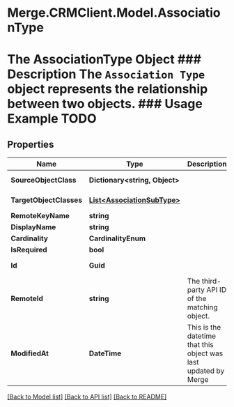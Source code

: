 # Merge.CRMClient.Model.AssociationType
# The AssociationType Object ### Description The `Association Type` object represents the relationship between two objects. ### Usage Example TODO

## Properties

Name | Type | Description | Notes
------------ | ------------- | ------------- | -------------
**SourceObjectClass** | **Dictionary&lt;string, Object&gt;** |  | [optional] [readonly] 
**TargetObjectClasses** | [**List&lt;AssociationSubType&gt;**](AssociationSubType.md) |  | [optional] [readonly] 
**RemoteKeyName** | **string** |  | [optional] 
**DisplayName** | **string** |  | [optional] 
**Cardinality** | **CardinalityEnum** |  | [optional] 
**IsRequired** | **bool** |  | [optional] 
**Id** | **Guid** |  | [optional] [readonly] 
**RemoteId** | **string** | The third-party API ID of the matching object. | [optional] 
**ModifiedAt** | **DateTime** | This is the datetime that this object was last updated by Merge | [optional] [readonly] 

[[Back to Model list]](../README.md#documentation-for-models) [[Back to API list]](../README.md#documentation-for-api-endpoints) [[Back to README]](../README.md)

